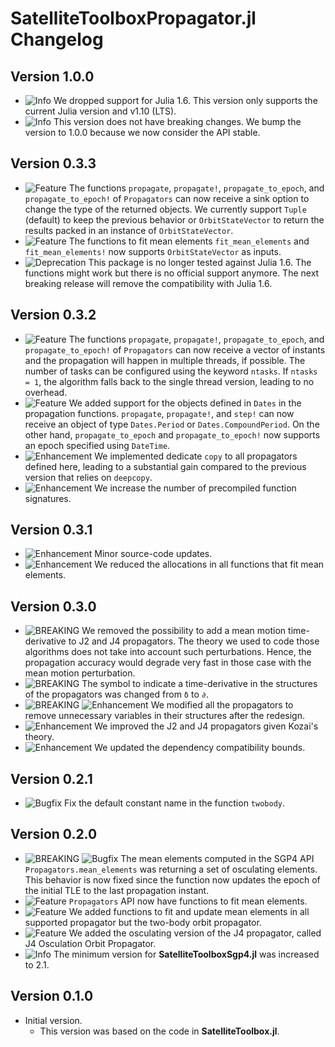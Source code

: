 SatelliteToolboxPropagator.jl Changelog
=======================================

Version 1.0.0
-------------

- ![Info][badge-info] We dropped support for Julia 1.6. This version only supports the
  current Julia version and v1.10 (LTS).
- ![Info][badge-info] This version does not have breaking changes. We bump the version to
  1.0.0 because we now consider the API stable.

Version 0.3.3
-------------

- ![Feature][badge-feature] The functions `propagate`, `propagate!`, `propagate_to_epoch`,
  and `propagate_to_epoch!` of `Propagators` can now receive a sink option to change the
  type of the returned objects. We currently support `Tuple` (default) to keep the previous
  behavior or `OrbitStateVector` to return the results packed in an instance of
  `OrbitStateVector`.
- ![Feature][badge-feature] The functions to fit mean elements `fit_mean_elements` and
  `fit_mean_elements!` now supports `OrbitStateVector` as inputs.
- ![Deprecation][badge-deprecation] This package is no longer tested against Julia 1.6. The
  functions might work but there is no official support anymore. The next breaking release
  will remove the compatibility with Julia 1.6.

Version 0.3.2
-------------

- ![Feature][badge-feature] The functions `propagate`, `propagate!`, `propagate_to_epoch`,
  and `propagate_to_epoch!` of `Propagators` can now receive a vector of instants and the
  propagation will happen in multiple threads, if possible. The number of tasks can be
  configured using the keyword `ntasks`. If `ntasks = 1`, the algorithm falls back to the
  single thread version, leading to no overhead.
- ![Feature][badge-feature] We added support for the objects defined in `Dates` in the
  propagation functions. `propagate`, `propagate!`, and `step!` can now receive an object of
  type `Dates.Period` or `Dates.CompoundPeriod`. On the other hand, `propagate_to_epoch` and
  `propagate_to_epoch!` now supports an epoch specified using `DateTime`.
- ![Enhancement][badge-enhancement] We implemented dedicate `copy` to all propagators
  defined here, leading to a substantial gain compared to the previous version that relies
  on `deepcopy`.
- ![Enhancement][badge-enhancement] We increase the number of precompiled function
  signatures.

Version 0.3.1
-------------

- ![Enhancement][badge-enhancement] Minor source-code updates.
- ![Enhancement][badge-enhancement] We reduced the allocations in all functions that fit
  mean elements.

Version 0.3.0
-------------

- ![BREAKING][badge-breaking] We removed the possibility to add a mean motion
  time-derivative to J2 and J4 propagators. The theory we used to code those algorithms does
  not take into account such perturbations. Hence, the propagation accuracy would degrade
  very fast in those case with the mean motion perturbation.
- ![BREAKING][badge-breaking] The symbol to indicate a time-derivative in the structures of
  the propagators was changed from `δ` to `∂`.
- ![BREAKING][badge-breaking] ![Enhancement][badge-enhancement] We modified all the
  propagators to remove unnecessary variables in their structures after the redesign.
- ![Enhancement][badge-enhancement] We improved the J2 and J4 propagators given Kozai's
  theory.
- ![Enhancement][badge-enhancement] We updated the dependency compatibility bounds.

Version 0.2.1
-------------

- ![Bugfix][badge-bugfix] Fix the default constant name in the function `twobody`.

Version 0.2.0
-------------

- ![BREAKING][badge-breaking] ![Bugfix][badge-bugfix] The mean elements computed in the SGP4
  API `Propagators.mean_elements` was returning a set of osculating elements. This behavior
  is now fixed since the function now updates the epoch of the initial TLE to the last
  propagation instant.
- ![Feature][badge-feature] `Propagators` API now have functions to fit mean elements.
- ![Feature][badge-feature] We added functions to fit and update mean elements in all
  supported propagator but the two-body orbit propagator.
- ![Feature][badge-feature] We added the osculating version of the J4 propagator, called J4
  Osculation Orbit Propagator.
- ![Info][badge-info] The minimum version for **SatelliteToolboxSgp4.jl** was increased to
  2.1.

Version 0.1.0
-------------

- Initial version.
  - This version was based on the code in **SatelliteToolbox.jl**.

[badge-breaking]: https://img.shields.io/badge/BREAKING-red.svg
[badge-deprecation]: https://img.shields.io/badge/Deprecation-orange.svg
[badge-feature]: https://img.shields.io/badge/Feature-green.svg
[badge-enhancement]: https://img.shields.io/badge/Enhancement-blue.svg
[badge-bugfix]: https://img.shields.io/badge/Bugfix-purple.svg
[badge-info]: https://img.shields.io/badge/Info-gray.svg
